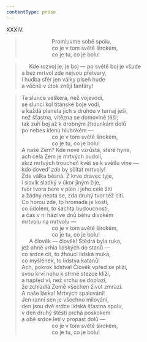 ```yaml
---
contentType: prose
---
```


XXXIV.

>                     Promluvme sobě spolu,  
>                     co je v tom světě širokém,  
>                     co je tu, co je bolu!

>      Kde rozvoj je, je boj — po světě boj je všude  
> a bez mrtvol zde nejsou přetvary,  
> i hudba sfér jen války píseň hude  
> a věčně v útok znějí fanfáry!

> Ta slunce veškerá, než vojevodí,  
> se slunci kol titánské boje vodí,  
> a každá planeta jich s druhou v turnaj ješí,  
> než šťastna, vítězna se domovině těší;  
> tak zuří boj až k drobným žhounkám dolů  
> po nebes klenu hlubokém —  
>                     co je v tom světě širokém,  
>                     co je tu, co je bolu!  
> A naše Zem? Kde nové vzrůstá, staré hyne,  
> ach celá Zem je mrtvých oudolí,  
> skrz mrtvých troucheň květ se k světlu vine —  
> kdo doved’ _zde_ by sčítat mrtvoly!  
> Zde válka běsná. Z krve dravec tyje,  
> i slavík sladký v úkor jiným žije,  
> tvor tvora bere v plen i jeho celé žití  
> a žádný neptá se, zda druhý tvor též cítí.  
> Co horou zde, to hromada je kostí,  
> co údolem, to šachta budoucnosti,  
> a čas v ni hází ve dnů běhu divokém  
> mrtvolu na mrtvolu —  
>                     co je v tom světě širokém,  
>                     co je tu, co je bolu!  
>      A člověk — člověk! Štědrá byla ruka,  
> jež ohně vrhla lidských do stanů —  
> co srdce cit, to žhoucí lidská muka,  
> co myšlének, to lidstva katanů!  
> Ach, pokrok lidstva! Člověk vpřed se plíží,  
> svou krví nohu k strmé stezce klíží,  
> a napřed ví, než vrchu se doplazí,  
> že zchladlá Země všechen život zmrazí.  
> A naše láska! Mrtvých spalování!  
> Jen ranní sen je všechno milování,  
> den jsou dvě srdce lidská šťastna spolu,  
> v den druhý štěstí prchá poskokem  
> a obě srdce letí v propast dolů —  
>                     co je v tom světě širokém,  
>                     co je tu, co je bolu!
